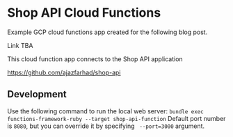 # Shop API Cloud Functions
Example GCP cloud functions app created for the following blog post.

Link TBA

This cloud function app connects to the Shop API application

https://github.com/ajazfarhad/shop-api

## Development
Use the following command to run the local web server:
``bundle exec functions-framework-ruby --target shop-api-function``
Default port number is ``8080``, but you can override it by specifying `` --port=3000`` argument.
